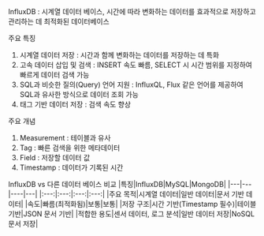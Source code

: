 InfluxDB : 시계열 데이터 베이스, 시간에 따라 변화하는 데이터를 효과적으로 저장하고 관리하는 데 최적화된 데이터베이스

주요 특징
1) 시계열 데이터 저장 : 시간과 함께 변화하는 데이터를 저장하는 데 특화
2) 고속 데이터 삽입 및 검색 : INSERT 속도 빠름, SELECT 시 시간 범위를 지정하여 빠르게 데이터 검색 가능
3) SQL과 비슷한 질의(Query) 언어 지원 : InfluxQL, Flux 같은 언어를 제공하여 SQL과 유사한 방식으로 데이터 조회 가능
4) 태그 기반 데이터 저장 : 검색 속도 향상

주요 개념
1) Measurement : 테이블과 유사
2) Tag : 빠른 검색을 위한 메타데이터
3) Field : 저장할 데이터 값
4) Timestamp : 데이터가 기록된 시간

InfluxDB vs 다른 데이터 베이스 비교
|특징|InfluxDB|MySQL|MongoDB|
|---|---|----|---|
|:---:|:---:|:---:|:---:|
|주요 목적|시계열 데이터|일반 데이터|문서 기반 데이터|
|속도|빠름(최적화됨)|보통|보통|
|저장 구조|시간 기반(Timestamp 필수)|테이블 기반|JSON 문서 기반|
|적합한 용도|센서 데이터, 로그 분석|일반 데이터 저장|NoSQL 문서 저장|
